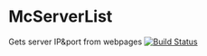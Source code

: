 # McServerList
Gets server IP&amp;port from webpages
[![Build Status](https://travis-ci.org/nao20010128nao/McServerList.svg?branch=master)](https://travis-ci.org/nao20010128nao/McServerList)
